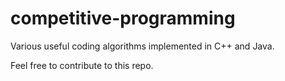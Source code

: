 # competitive-programming
Various useful coding algorithms implemented in C++ and Java.

Feel free to contribute to this repo. 
